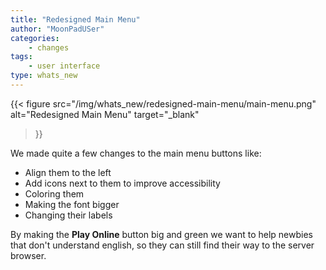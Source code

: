 ```yaml
---
title: "Redesigned Main Menu"
author: "MoonPadUSer"
categories:
    - changes
tags:
    - user interface
type: whats_new
---
```


<!--more-->

{{< figure
    src="/img/whats_new/redesigned-main-menu/main-menu.png"
    alt="Redesigned Main Menu"
    target="_blank"
>}}

We made quite a few changes to the main menu buttons like:  
- Align them to the left
- Add icons next to them to improve accessibility
- Coloring them
- Making the font bigger
- Changing their labels

By making the **Play Online** button big and green we want to help newbies that don't understand english, so they can still find their way to the server browser.
